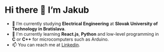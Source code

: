 # Hi there 👋 I’m Jakub

- 💼 I’m currently studying **Electrical Engineering** at **Slovak University of Technology in Bratislava**.
- 🌱 I'm currently learning **React.js**, **Python** and low-level programming in **C** or **C++** for microcomputers such as Arduino.
- 📫 You can reach me at [Linkedin](https://www.linkedin.com/in/svajkaj/).


